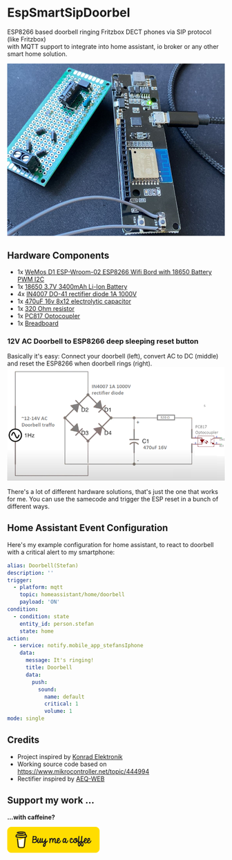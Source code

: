# EspSmartSipDoorbel
ESP8266 based doorbell ringing Fritzbox DECT phones via SIP protocol (like Fritzbox)  
with MQTT support to integrate into home assistant, io broker or any other smart home solution.

![Esp8266 Smart Doorbell](assets/Esp8266SmartDoorbell.png)

## Hardware Components

- 1x [WeMos D1 ESP-Wroom-02 ESP8266 Wifi Bord with 18650 Battery PWM I2C](https://de.aliexpress.com/item/1005001676660492.html)
- 1x [18650 3.7V 3400mAh Li-Ion Battery](https://www.akkuteile.de/en/panasonic-ncr18650b-3-6v-3-7v-3400mah-li-ion-battery-positive-terminal-flat_100639_1240)
- 4x [IN4007 DO-41 rectifier diode 1A 1000V](https://www.amazon.de/gp/product/B01F4SQ6KU)
- 1x [470uF 16v 8x12 electrolytic capacitor](https://www.amazon.de/gp/product/B07NP76TYN)
- 1x [320 Ohm resistor](https://www.amazon.de/dp/B07Q87JZ9G)
- 1x [PC817 Optocoupler](https://www.amazon.de/gp/product/B08TWDFHNX)
- 1x [Breadboard](https://www.amazon.de/gp/product/B0734XYJPM)

### 12V AC Doorbell to ESP8266 deep sleeping reset button

Basically it's easy: Connect your doorbell (left), convert AC to DC (middle) and reset the ESP8266 when doorbell rings (right).
![rectifier](assets/rectifier.png)  

There's a lot of different hardware solutions, that's just the one that works for me. You can use the samecode and trigger the ESP reset in a bunch of different ways.

## Home Assistant Event Configuration

Here's my example configuration for home assistant, to react to doorbell with a critical alert to my smartphone:  

```yaml
alias: Doorbell(Stefan)
description: ''
trigger:
  - platform: mqtt
    topic: homeassistant/home/doorbell
    payload: 'ON'
condition:
  - condition: state
    entity_id: person.stefan
    state: home
action:
  - service: notify.mobile_app_stefansIphone
    data:
      message: It's ringing!
      title: Doorbell
      data:
        push:
          sound:
            name: default
            critical: 1
            volume: 1
mode: single
```

## Credits
- Project inspired by [Konrad Elektronik](https://www.reichelt.de/magazin/how-to/smarte-tuerklingel/)  
- Working source code based on https://www.mikrocontroller.net/topic/444994  
- Rectifier inspired by [AEQ-WEB](https://www.youtube.com/watch?v=zPAFFSmmZXU&t=294s)  

## Support my work ...
**...with caffeine?**  

<a href="https://www.buymeacoffee.com/cybdis" target="_blank">
  <img src="https://raw.githubusercontent.com/CybDis/CybDis/main/bmc-yellow-button.png" height="60px"/></a>
